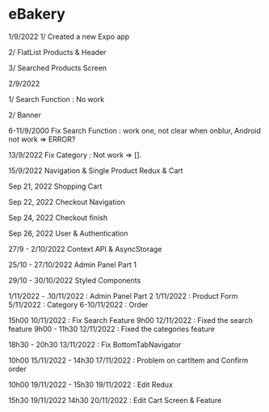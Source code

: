 # eBakery

1/9/2022
1/ Created a new Expo app

2/ FlatList Products & Header

3/ Searched Products Screen

2/9/2022

1/ Search Function : No work

2/ Banner

6-11/9/2000
Fix Search Function : work one, not clear when onblur, Android not work => ERROR?

13/9/2022
Fix Category : Not work => [].

15/9/2022
Navigation & Single Product
Redux & Cart

Sep 21, 2022
Shopping Cart

Sep 22, 2022
Checkout Navigation

Sep 24, 2022
Checkout finish

Sep 26, 2022
User & Authentication

27/9 - 2/10/2022
Context API & AsyncStorage

25/10 - 27/10/2022
Admin Panel Part 1

29/10 - 30/10/2022
Styled Components

1/11/2022 - .10/11/2022 : Admin Panel Part 2
1/11/2022 : Product Form
5/11/2022 : Category
6-10/11/2022 : Order

15h00 10/11/2022 : Fix Search Feature
9h00 12/11/2022 : Fixed the search feature
9h00 - 11h30 12/11/2022 : Fixed the categories feature

18h30 - 20h30 13/11/2022 : Fix BottomTabNavigator

10h00 15/11/2022 - 14h30 17/11/2022 : Problem on cartItem and Confirm order

10h00 19/11/2022 - 15h30 19/11/2022 : Edit Redux

15h30 19/11/2022 14h30 20/11/2022 : Edit Cart Screen & Feature
